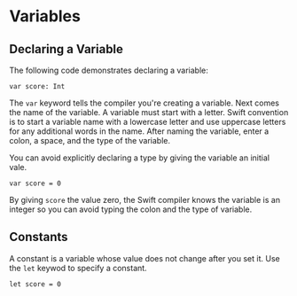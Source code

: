# Variables

## Declaring a Variable

The following code demonstrates declaring a variable:

	var score: Int
	
The `var` keyword tells the compiler you're creating a variable. Next comes the name of the variable. A variable must start with a letter. Swift convention is to start a variable name with a lowercase letter and use uppercase letters for any additional words in the name. After naming the variable, enter a colon, a space, and the type of the variable.

You can avoid explicitly declaring a type by giving the variable an initial vale.

	var score = 0
	
By giving `score` the value zero, the Swift compiler knows the variable is an integer so you can avoid typing the colon and the type of variable.

## Constants

A constant is a variable whose value does not change after you set it. Use the `let` keywod to specify a constant.

	let score = 0
